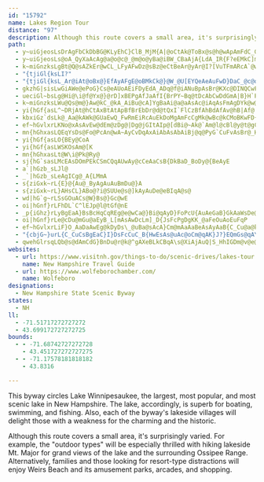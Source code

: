 ```yaml
---
id: "15792"
name: Lakes Region Tour
distance: "97"
description: Although this route covers a small area, it's surprisingly varied. This byway circles Lake Winnipesaukee, the largest, most popular, and most scenic lake in the state. Its villages delight those with a weakness for the charming and the historic.
path:
  - y~uiGjeosLsDrAgFbCkDbBG@KLyEhC}ClB_MjM{A|@oCtAk@ToBx@s@h@wApAmFdC_GdDuAr@c@P_BrAoA~AiBpCwDpG_Az@aEdC_Ax@uAtBwCtE]p@u@bBg@nBcDzROPi@|C{BjIw@lD]hAGf@o@pDoA~H_@rE{@zOyCne@KhDYdEkCfS]~Bs@vCmEhMgErMo@tAu@hAy@~@mAhA_Bt@sAXM?wAPcL~@oAP{@b@aAl@g@f@kArBq@dBg@nBObAIxA@nB\vDX~An@dBd@bB^`BNbCJ`DEhDO`Ds@~IMnDArHD|BLjB`@zBv@lDPbBHLXZcBxOI^BnBMxFa@zFCjBB`EJ|ATbBd@pAr@zAj@p@v@v@nE`Dl@|@t@dBl@jCbAvFxAhE~EdKv@lBl@`B\bBp@tGP`CNzLJrDLlB\lBJRmKvEgBlAsExEqAv@mFlCcAt@iAhAgClDyA|AqAjAyD~BsAnAyEpF{BhDo@lAqAfAaBz@}@Pq@BcDUgBJwCXaEPeALeAVoA`A{@fAsCzGs@~@y@n@yAp@{@L_KfAiAP}An@g@h@Yj@Wb@Q~@?n@|@xM@|AOlE@jAJ~@?rCL`Dx@~HTbIAjBYzCy@vFGx@EfBTnF\lKd@vO~@fSAbBKzBo@`EKdB[xCq@rE_AjDI`ACdDG|Bu@tIa@xBg@nAkAjBwG~Hs@n@y@|@qB~Cm@z@cAvBiBlEkAxCoAfEaAtD}AvE{AvEgDnJwDlIoAvCoApCIZgBlDa@n@wAnAyAl@yAVe@?iAEkAm@cCs@uBhAe@l@q@zBG`BD~@VrArC~HZz@j@nCJbBJv@BZ?XFdC@^B|AAtHIbYFfCf@xFBdAClB
  - y~uiGjeosLs@oA_QyXaAcAg@a@o@c@_@m@o@yBa@iBW_CBaAjA{LdA_IR{F?eEMkC]mDc@sBc@y@wAmBk@uAc@uB[mBImBDsD?y@SuAwFoRe@uAm@wB_B}G{AcFqAiFo@yA}BwD_DwEwD{GaAkCWaAe@iFm@oDYkC_@aOYiB_AsCe@_BWaB_A_JQcDEkDD}AfBePl@yGb@_BlAkB~DwDTa@l@cBZmAxCqN\Up@CsAcAk@q@aCqIQgA
  - k~miGnzksLgBt@Q@sAZkEr@wCL_LFyAFwDz@sBz@eCtBeAr@yAr@I?[VuTFmARcA`@wB|AwIpHcE`EgAt@eBp@oBj@mBp@wEhCcAd@gC`A_Bb@{DtAgDzAkA`@aIfAkFp@mAD{DW_Bc@yBq@kAOmBB{JT}CPU?e@JYVSFcAhA[`A]`Bm@rDi@fBs@|AoD|E}AdBoAx@qBn@mD|@uZxI
  - "{tjiGl{ksLI?"
  - "{tjiGl{ksL_Ar@iAt@oBx@}EfAyAFgE@oBMkCk@}@W_@U[EYQeAeAuFwD}DaC_@c@oEqCSQuAy@y@k@MM_@QoAe@g@OwBIeCLcAPYJE?}@\\_An@QTk@^aAt@_C|AmA~@cItF"
  - gkzhG|sisLwGiAWe@ePoG}Cs@eAUoAEiFDyEdA_ADq@f@iANuBpAsBr@KXc@DINQCwFnD_OnM_JhGg@JOf@_IpEiE~AsFdAyFRqE_@sGeA_F}@oDk@eBY{Do@sBYcLwAkD?SDg@Jc@^kALS^uXdL]Xq@Dm@XuAt@aBdAoADgAd@oF_AqI?yNbEuDj@mEKgBc@iC?sBr@yFjEaEnEiDlE_DdDu@BI^kBpAcEnAoAN{En@yH~@sBTkGf@iGDOSe@?sOKoBd@u@?YXa@JwBh@uJtDqCX_B[MCeEkB_IoEkHoBu@M}Ba@sF}@kJiB_EeAiHqA_Gm@uZk@
  - ueciGl~bsLg@Hi@\i@f@Yx@}@rD]xBEPgAfJaAfI{BrPY~Bq@tDcAbCwDdGmA|B}H`PaAxBo@xBu@vCs@lFcAnDgArCgA|BmBlDw@hAcDdCkBbBmFlEmGvEsf@d_@kBtAcB~@uAb@cAVgDl@sBl@oI|AwCNiAAkBSmCQoASsCW}A@kAFm@LqBj@aAl@_BhAwBpBwA|Ai@n@MDwA`BgCjC_B|B{@~A]x@iArEgCzLaBvHi@vB{@tBg@dAi@r@mCpCoBbBoDpC
  - k~miGnzksLWu@Qs@m@}Aw@kC_@kA_AiBu@cA]YgBaAi@a@aAsAc@iAqAsFmAgDYk@w@uAeAsAoB{Bq@q@{@u@uEiCaGwCiAm@WKuF_DqE{CcBaAiCqAyAq@IGaCcAgA[iA_@gAm@cBkAo@o@aAyAa@s@k@iAcAsCeAeDKS?OgA}DAU_AsDsCqJoAqDiB{G{CuKqAiCSe@sGwK_AgBsDkGw@iBm@gB[mASiAYiCI_CKk@?_BKsIA{@@KEcBw@qBY}DO}A[uAcAcDiBgEk@{Am@cAi@s@u@m@y@YiAMkBC}@Bw@RcEn@kE^S?cF\uFd@gWtC_Jz@{W`DcM`BqCl@_A`@qAv@mGlEwBxAuAn@eADa@EqA[}Au@iCuB}BsCwE{G
  - yi{hGf{asL^~DRjAt@hCtAxBtAtApBfBrEbDr@d@tQxI`FlCzBfAhBdAfAv@hB|Af@|@DNrB|DbArAbB~AtCzB|CpBpEvBfG~ChD|AjBjAxE`DtD|BlEhBjCz@|Ct@jDZVE~O{Gr@UbEaBfDqAXK`@GhCSdEYzCBt@BN?`@FLHhCzBdEfDhGrE|FbE^N`D`A~Ab@bC|AvBpCeBx@KJ][]e@YQUAgBRoBd@cCv@gC~@yB|@jBfG}KdHaAf@mC|A{BhB_BhAiDjDaAt@gDnBGFuHhEqBnAiIxEoHdDiApAqKdL_@y@k@QsFs@uFy@{AIeBB}ETyA\wB~@aAl@kQfO}BjBcJ`HmI|Fy@t@mC|Cs@pAEJ
  - kbxiGz`dsLk@_Aa@kAWk@GUaEwQ_FwRmEiRcAuEkDoMgAmFcCgMk@wBc@kCMoBKwFD{DB_AA}@Ck@]sBiAmDo@kAeMeNcFqEoA{@eAg@e@McHuBwDaAu@IKKKE
  - ef~hGvlxrLKNo@xAsAvEw@dEm@zDg@|Dg@jGItAIp@[dBi@~Ak@`Am@l@cBl@y@t@gChD_B`CuD~FqAdCKNaArBi@xBYl@eBhCm@bAgOtZ{@nAKH{@`BONENwAbAUPeGvF}@r@{AbBmBjCgChEmC`E}@`B}@tBqBrDeGrKyA`Cg@ZODoA\gBNqB@s@HiA`@y@f@gBlAqBlBo@z@yB`I_@lA{A~GOjAINq@~Fk@`CMd@w@fDs@rDYnB[vE?fCJrAb@nCRhCPlKIdC[nEa@dEaDlVu@jGO|@zAX
  - mn{hGhxasLQEqYsDs@Fo@PcAn@wA~AyCvDqAxAiAbAsAbAiBj@q@PyG`CuFvAsBr@_HfDwC`A_OxCwAPeDPqBDiGUgAH}IjBaBb@_A\i@b@e@v@}@~BCRoBxFa@t@m@~@mApAm@\y@j@u@jAaAtBy@lDGd@Sp@u@bASNuAr@u@NiFn@sGp@qBBoBKgAUwAo@iAeA_AwA}@qBi@wA}F}Rm@iBo@sAg@y@{@{@eAs@iAa@qAQkBGqHCaGcA
  - yi{hGf{asLO{BEy@CoA
  - yi{hGf{asLWSKOsAm@[K
  - mn{hGhxasLt@W\i@Pk@Ry@
  - sj{hG`sasLMcEAsDOmPEkCSmCQqAUwAy@cCeAaCsB{DkBaD_BoDy@{BeAyE
  - a`|hGzb_sLJl@
  - _`|hGzb_sLeAgICg@_A{LMmA
  - s{ziGxk~rL{E}@{Au@_ByAgAuAuBmDu@}A
  - s{ziGxk~rL}AHsCL}ABo@?i@SUUe@s@]kAyAuDe@eBIqA@s@
  - wd|hG`g~rLSsGOuACs@W}Bs@}Gc@wE
  - oi|hGnf}rLFhDL`C^lEJp@l@tGf@nE
  - _p{iGhz}rLyBgEaA}BsBcHqCqREg@e@wCa@}Bi@qAyD}FoPcU{AuAeGaB}GkAaWsDe@IyAq@oAy@aAcAiAeBqAuCo@wBOuAO_AWkBGcAOaAo@eD}A_EgAqA}AuAyDkCmByAwGwGgAoAcFgFe@o@qBsBqF_GeDgDiDuDi@e@aEqEqAaCm@oBoBmFDuBaAf@oAoBuCkD_FqFcFaFcBoBgGaH
  - oi|hGnf}rLe@cDu@mGu@aEyB_L[mAsAwDcLm]_D{JsFcPgDgKK_@aFeOuAoEuFqP
  - ef~hGvlxrLiF}O_AaDaAwEg@kDyDs\_@uBa@sAcA}Cm@mAaAaBeAsAyAaB{C_Cu@a@kDyBkBwAsA{A{@_Bw@sBWuAQkBIuCHsBZeCd@cB|@oBlAeBnOaPz@iAjB{BbB}BXYdCsDnCwDxBwDvFkKpAoCfCiGjB}EvBgGtAuDzAuEfHqX|@iEj@sDdAcHHiBCkB]iC_AeFGiACiBPoC^gBz@iBbCwE~AcCrBoCdAeB~@oBh@gBPkAz@iEX}Cd@uBbA_DbAkCRq@bBwDxBoEhG}LnAyBt@s@l@_@`CkAzC_AzAu@tAkAfAgBlAkClAaDh@gDZiA|EoKt@kBpCsIn@gBh@oBXiA\cBX{B\iAz@wBfBiF^}@hBkDhC{FbAwC|BwF~AeF|@gE^yBBi@f@}Dt@mDnAgFl@mAz@}@hCgBt@u@|DeGlD{FhAsA~CuCbCaCfDiEhDeEdB_DxBkDhAuAfBeBhC_B~@c@vBu@hGyAnAc@p@_@hMkQl@uAJ{@CoAWaAkAcCu@iBe@_BQyBIsNF{Bb@wDR}AtDqUj@aEd@_EvC_Qp@cCv@yBdBcErAgC|BuCv@s@DO`BmAvDkClEgBrBa@nFi@zQaBx_@uCdAKpDu@n@Qp@[fBsAhBuBdBkC`AaCdDkKv@aBhAaB`BcArBw@xDk@fN}@vHe@|RqAbJy@~A[bDcA~Aq@pByAxMuK~KqJlP}MpPeOlAs@|Aq@nHcClAk@ZEdBs@|DkC~@iAlAeBz@wAfBwE`H}ULQbAaCt@uBvBmFvBoEp@iAnAuAbAy@jAw@f@QNIdA[lD]~AAbAErEcAnCu@vHwCxE}B`A]zEuCvBwBpAcAbCiC`BuAlAu@lBaADMzE_BZGAw@IgCc@uGLgA?QTq@^c@l@e@hAm@jDg@vA_@tAk@hFkC|BsAnGoEn@i@t@w@jAeABKlBaBp@[hBc@~@_@|Ce@vAi@bAiAlCyF@OVe@b@uAp@cB~AkDbBmCjBeBt@a@lAc@j@a@v@s@h@k@dAy@rDaE^]l@e@pAyArAcClBgFv@wC~@mE`BsJ~@{C
  - "{cbjG~}urL{C_CuCsBgEaC}I}DsFcCuC_B{HwEsAs@uAc@oCm@qAK}J?}EQmGs@qAYqFwAiHaCmFsBkC_A}Bc@}U}ByAa@mBs@cF}CwCwB{IoFeDwBySaMkOwJ{BmBoCeDEKgA_BsAkCeBwD}@sCs@aDeAwGkDiVw@{CaAgC}AoCuAoB{A}AwJwH{IqGaCqAaBo@w@U{Bg@eC_@}@GaAAyGFcEZ}Jl@kC?{B[yBc@iEeBsAu@o@i@kCsCkBeCgAsB{@iBw@iCaVoy@cAmCsCgFyAgDaAkC{@mDiAeHuHqj@q@mFUuDCsEDiCr@{GtEoUhAoFxCuO|BgNv@kGFyAL_FI_FoBg]i@yHg@cDi@{ByKsW{@yCg@sBeEgTe@sBo@oEQiCKmE@gCBy@CqBFcHAyCOgFyCun@a@sCuB{Ji@sDKaBLiCNyBBiCOmEQqB@yHV_z@DeGFuBRmCxAoI~Ge]hAgGpCaMxBsK|@sFTqBj@iHr@yKzA_XhAwPDsAz@oNVsAdCsGrLkXpAyD|@cDPi@lAmEhAoFh@sDdA}Hf@wEXmBrA{Lx@aJx@oQNyHE_Ae@_CkAoDaBaD"
  - qwehGlrsqLQb@s@dAmCdG}BnDu@r@k@^gAXeBLkCBqA\s@XiAjAuQ|S_HhIGDm@v@e@b@U\iCfC_At@cF|CwA`@{CjAyKrB{IvAm@PiATiTvD}PbDaIx@sDXgUbAw^|AQCc@FchA|EoAJgCKIFgBa@wB}@eAo@cByAiAsAiAkB{@mBmA{Dq@gDy@_G[aBUuAc@oBw@qFc@_Ce@yB}@uD}@oC}@}BwAwCi@cAyAuBkBmBsAy@_Ag@yBs@mE{@kAKuBM}BHkLtA{CR_CHo@?qBUmA_@aAa@eCwAoAyAgB_CaA_BiDiHoHcNqBaEsAeC]c@g@_As@u@_@YsAw@gAk@_Bm@{Ac@oB]gH_@sPuA_Ng@oMaAiDM_CSwD_@yCo@iEgA}FkBO?eJgEoBy@iNkFgAe@]UyBkAwA_AuBwBsCiD_A{AYy@qDkHyAcD}AkEoCoIqKiYaBkDs@qAgB}BeOkQ_BkAuEyBk@c@SE_@[_Ac@{D{CmBoB}BkCoAkBk@eB[}AO_BEyBWoAm@LoDj@qAj@cBfAqCz@}Dn@eAv@_@`@gDtCaDrC{AnBgCnCoAfBiF|IQPCHoDbGcC`DuEvEoCvE_C~HMROz@GHwAtH[|@aHrQ{EnKcFhK{@~AeD~IcDnGsA~B_CxEqEfKQf@_CdFyAdFKdAQ`Fe@~OLp@NrCFr@PdCAv@KvAe@|B]fAsBxFmBzEkRhb@iA`CoFvMcEfJcAbCIN_DrHaAlBK^W~AWfFe@bEA`@CZ?f@IfBo@`Ck@vA_HzMeKdMu@fAqBjCs@hA_BpC{CtDe@z@eC|F{@~Bw@tCYpAyCfLw@zAqCzGmA~Ao@d@g@X{@RuALk@?mASoFiAkCu@mCm@aB?}ARaB^oAp@cCdBgAnA{DpHuCfFuFfJk@pBMf@m@lHe@lDQ~@y@`DgAtDkBzEuCnGcA`B}ApBcArBERa@|Ag@lCOlASzEi@bDQz@a@z@UX{A|AwCnDcCjCcC`Aq@j@cGzI[f@MVEP[NURiB|@cDt@iAN}Hb@uF`@{BFUFwBO{@McCCqABqATaBd@KFeAToDZuHfAaQ~AiI~@oB\uCZmFr@{A\oGfAiBPaDB}Eg@{Cg@cBu@qA{@_B{AuA{AuAu@q@OyB_AgAQmB?{Ab@eCjBmHtGaAh@eC|@uIvF}BxA_@PKLyZbQaAXcBRQAOFwDEsBJ_CTcAPm@DoAd@{@b@uAvAkF`K}@hB{D|Ii@dAiD`EsClFq@|@m@f@aBf@oBPgA?eBGiCY{Eq@yBO{C?sGRyB?i@Mu@YW[sBuFI_@eGkP]w@_@c@iAU}BG]Xm@x@q@fB_@nBiCdFoDfGsEbHUp@w@fD_@|@y@bAKDGTkE`DeDhC_AtAgDxHIT_AzICnBLrD\dCHjANdHDhC@nGDbHKrBa@xCcAxDiA|EcAjCwA~CGVo@r@gD~AsBh@eA`@_@HmDfBkCfBiAn@_@LeBx@ULSf@sC~FmCbGoC`GaHdOo@l@KN[PgA~Am@jAMZeBvDq@rBiCnMiAzEc@xA[p@cApCgBnG}AtE_BhDs@r@w@Ze@@sACeAXoAx@aCpBsBxBgBdCyBjD}AzCoGxMcBvCWVu@tA[nACj@@vBHzAdB~HRnBBnAAtC@NSxAYlAkBvDyAvBcCpCaBxAm@XmC^_L[oFC_CHyATkBr@{@h@yBlByAv@yA^cJTqB^oC`AuC|AkE`DmC~By@b@IBkEhD_EdD_DbDsBlBsA\aAFy@Sy@e@yDeEqAi@uBa@aBSk@G{CI}NGaC]mFcBmCuAcAm@aBTm@r@mBfBiLpMmBjB}DrDeBnB{DlFwA~B{@jBq@`BuBjIaAbD}FhMu@lBK`@gQz_@{CbGmC`GsGhNwB~EoGjNeBpDiKbSkAdCgCdGEH
websites:
  - url: https://www.visitnh.gov/things-to-do/scenic-drives/lakes-tour
    name: New Hampshire Travel Guide
  - url: https://www.wolfeborochamber.com/
    name: Wolfeboro
designations:
  - New Hampshire State Scenic Byway
states:
  - NH
ll:
  - -71.51717272727272
  - 43.699172727272725
bounds:
  - - -71.68742727272728
    - 43.451727272727275
  - - -71.17578181818182
    - 43.8316

---
```


This byway circles Lake Winnipesaukee, the largest, most popular, and most scenic lake in New Hampshire. The lake, accordingly, is superb for boating, swimming, and fishing. Also, each of the byway's lakeside villages will delight those with a weakness for the charming and the historic.

Although this route covers a small area, it's surprisingly varied. For example, the "outdoor types" will be especially thrilled with hiking lakeside Mt. Major for grand views of the lake and the surrounding Ossipee Range. Alternatively, families and those looking for resort-type distractions will enjoy Weirs Beach and its amusement parks, arcades, and shopping.
